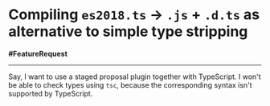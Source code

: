 # Compiling `es2018.ts` → `.js` + `.d.ts` as alternative to simple type stripping

**#FeatureRequest**

---

Say, I want to use a staged proposal plugin together with TypeScript.
I won't be able to check types using `tsc`,
because the corresponding syntax isn't supported by TypeScript.

